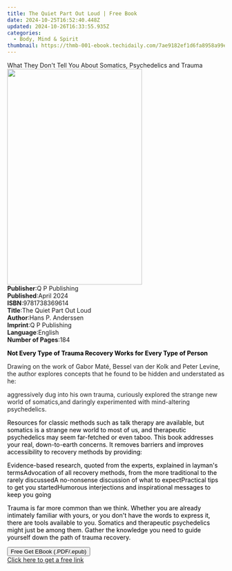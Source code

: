 ```yaml
---
title: The Quiet Part Out Loud | Free Book
date: 2024-10-25T16:52:40.448Z
updated: 2024-10-26T16:33:55.935Z
categories:
  - Body, Mind & Spirit
thumbnail: https://thmb-001-ebook.techidaily.com/7ae9182ef1d6fa8958a99e9f3dc78c9b04545d72bce2441ad23d2f31dc6e44dc.jpg
---
```

<main id="book-container">
  <div class="flex flex-col">
    <div class="book-brief flex-1 py-6 px-4 sm:p-6 md:py-10 md:px-8">
      <!-- brief-->
      <div class="book-brief-main">
        What They Don't Tell You About Somatics, Psychedelics and Trauma
      </div>
    </div>
    <div
      class="book-meta-info flex-1 grid gap-4 col-start-1 col-end-3 row-start-1 sm:mb-6 sm:grid-cols-4 lg:gap-6 lg:col-start-2 lg:row-end-6 lg:row-span-6 lg:mb-0"
    >
      <div
        class="book-meta-info-left place-content-center mt-4 p-4 text-sm leading-6 col-start-2 col-span-2 dark:text-slate-400"
      >
        <img
          class="w-full h-500 object-cover rounded-lg sm:h-255 sm:col-span-2 lg:col-span-full"
          src="https://img-001-ebook.techidaily.com/f6dfff2fe4cab98112fb159d9b100debcff554e3a43185eb2c2a6008a2c10fdc.jpg"
          alt=""
          width="312"
          height="500"
        />
      </div>
      <div
        class="book-meta-info-right mt-2 col-start-1 row-start-2 col-span-3 self-center"
      >
        <!-- meta data  -->
        <div class="flex flex-col px-4 md:px-8">
          <div class="flex-1">
            <strong>Publisher</strong>:<span class="px-2">Q P Publishing</span>
          </div>
          <div class="flex-1">
            <strong>Published</strong>:<span class="px-2">April 2024</span>
          </div>
          <div class="flex-1">
            <strong>ISBN</strong>:<span class="px-2">9781738369614</span>
          </div>
          <div class="flex-1">
            <strong>Title</strong>:<span class="px-2"
              >The Quiet Part Out Loud</span
            >
          </div>
          <div class="flex-1">
            <strong>Author</strong>:<span class="px-2">Hans P. Anderssen</span>
          </div>
          <div class="flex-1">
            <strong>Imprint</strong>:<span class="px-2">Q P Publishing</span>
          </div>
          <div class="flex-1">
            <strong>Language</strong>:<span class="px-2">English</span>
          </div>
          <div class="flex-1">
            <strong>Number of Pages</strong>:<span class="px-2">184</span>
          </div>
        </div>
      </div>
    </div>
    <div class="book-description flex-1 py-6 px-4 sm:p-6 md:py-10 md:px-8">
      <div class="book-description-main">
        <div accordion-content="" id="description">
          <p class="ql-align-center">
            <strong
              style="background-color: rgba(0, 0, 0, 0); color: rgb(0, 0, 0)"
              >Not Every Type of Trauma Recovery Works for Every Type of
              Person</strong
            >
          </p>
          <p>
            <span
              style="background-color: rgba(0, 0, 0, 0); color: rgb(34, 34, 34)"
              >Drawing on the work of Gabor Maté, Bessel van der Kolk and Peter
              Levine, the author explores concepts that he found to be hidden
              and understated as he:</span
            >
          </p>
          <span contenteditable="false" class="ql-ui"></span
          ><span
            style="background-color: rgb(255, 255, 255); color: rgb(34, 34, 34)"
            >aggressively dug into his own trauma,&nbsp;</span
          ><span contenteditable="false" class="ql-ui"></span
          ><span
            style="background-color: rgba(0, 0, 0, 0); color: rgb(34, 34, 34)"
            >curiously explored the strange new world of somatics,</span
          ><span contenteditable="false" class="ql-ui"></span
          ><span
            style="background-color: rgba(0, 0, 0, 0); color: rgb(34, 34, 34)"
            >and daringly experimented with mind-altering psychedelics.</span
          >
          <p>
            <span
              style="background-color: rgba(0, 0, 0, 0); color: rgb(0, 0, 0)"
              >Resources for classic methods such as talk therapy are available,
              but somatics is a strange new world to most of us, and therapeutic
              psychedelics may seem far-fetched or even taboo. This book
              addresses your real, down-to-earth concerns. It removes barriers
              and improves accessibility to recovery methods by providing:</span
            >
          </p>
          <span contenteditable="false" class="ql-ui"></span
          ><span style="background-color: rgba(0, 0, 0, 0); color: rgb(0, 0, 0)"
            >Evidence-based research, quoted from the experts, explained in
            layman's terms</span
          ><span contenteditable="false" class="ql-ui"></span
          ><span style="background-color: rgba(0, 0, 0, 0); color: rgb(0, 0, 0)"
            >Advocation of all recovery methods, from the more traditional to
            the rarely discussed</span
          ><span contenteditable="false" class="ql-ui"></span
          ><span style="background-color: rgba(0, 0, 0, 0); color: rgb(0, 0, 0)"
            >A no-nonsense discussion of what to expect</span
          ><span contenteditable="false" class="ql-ui"></span
          ><span style="background-color: rgba(0, 0, 0, 0); color: rgb(0, 0, 0)"
            >Practical tips to get you started</span
          ><span contenteditable="false" class="ql-ui"></span
          ><span style="background-color: rgba(0, 0, 0, 0); color: rgb(0, 0, 0)"
            >Humorous interjections and inspirational messages to keep you
            going</span
          >
          <p>
            <span
              style="background-color: rgba(0, 0, 0, 0); color: rgb(0, 0, 0)"
              >Trauma is far more common than we think. Whether you are already
              intimately familiar with yours, or you don't have the words to
              express it, there are tools available to you. Somatics and
              therapeutic psychedelics might just be among them. Gather the
              knowledge you need to guide yourself down the path of trauma
              recovery.</span
            >
          </p>
        </div>
        <div class="accordion-fader"></div>
      </div>
    </div>
    <div class="book-excerpts flex-1 py-6 px-4 sm:p-6 md:py-10 md:px-8"></div>
    <div
      class="book-about-author flex-1 py-6 px-4 sm:p-6 md:py-10 md:px-8"
    ></div>
    <div class="book-free-get flex-1 py-6 px-4 sm:p-6 md:py-10 md:px-8">
      <button
        id="btn-free-get"
        class="bg-blue-500 hover:bg-blue-700 text-white font-bold py-2 px-4 rounded"
      >
        Free Get EBook (.PDF/.epub)
      </button>
      <div id="countdown-display" class="px-2 text-lg mt-2"></div>
      <a
        id="free-link"
        class="hidden bg-blue-500 hover:bg-blue-700 text-white font-bold py-2 px-4 rounded"
        href="https://www.ebooks.com/en-us/book/211323551/the-quiet-part-out-loud/hans-p-anderssen/"
        target="_blank"
        >Click here to get a free link</a
      >
    </div>
    <script>
      let countdownTime = 0;
      let countdownInterval = null;
      document
        .getElementById('btn-free-get')
        .addEventListener('click', startCountdown);
      function startCountdown() {
        countdownTime = new Date().getTime() + 60000 * 3;
        countdownInterval = setInterval(updateCountdown, 1000);
        document.getElementById('btn-free-get').disabled = true;
        document
          .getElementById('btn-free-get')
          .classList.add('bg-gray-500', 'cursor-not-allowed');
      }
      function updateCountdown() {
        let currentTime = new Date().getTime();
        let timeLeft = countdownTime - currentTime;
        let secondsLeft = Math.floor(timeLeft / 1000);
        document.getElementById('countdown-display').innerHTML =
          `Remaining time: ${secondsLeft} seconds.`;
        if (secondsLeft <= 0) {
          clearInterval(countdownInterval);
          document.getElementById('btn-free-get').classList.add('hidden');
          document.getElementById('free-link').classList.remove('hidden');
          document.getElementById('countdown-display').innerHTML = '';
        }
      }
    </script>
  </div>
</main>

<ins class="adsbygoogle"
      style="display:block"
      data-ad-client="ca-pub-7571918770474297"
      data-ad-slot="8358498916"
      data-ad-format="auto"
      data-full-width-responsive="true"></ins>
    